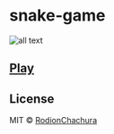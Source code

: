 # snake-game

>

![all text](https://miro.medium.com/max/700/1*dQzFEaAHwxouaImAuUd3EQ.gif)

## [Play](https://rodionchachura.github.io/snake-game/)

## License

MIT © [RodionChachura](https://geekrodion.com)